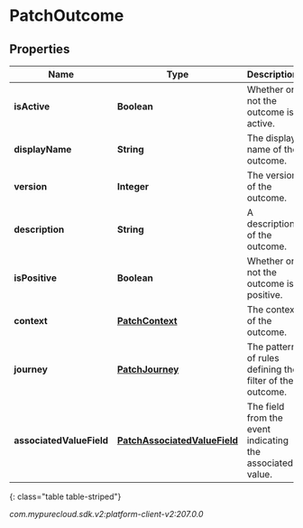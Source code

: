 # PatchOutcome


## Properties

| Name | Type | Description | Notes |
| ------------ | ------------- | ------------- | ------------- |
| **isActive** | **Boolean** | Whether or not the outcome is active. |  [optional] |
| **displayName** | **String** | The display name of the outcome. |  |
| **version** | **Integer** | The version of the outcome. |  [optional] |
| **description** | **String** | A description of the outcome. |  [optional] |
| **isPositive** | **Boolean** | Whether or not the outcome is positive. |  [optional] |
| **context** | [**PatchContext**](PatchContext) | The context of the outcome. |  [optional] |
| **journey** | [**PatchJourney**](PatchJourney) | The pattern of rules defining the filter of the outcome. |  [optional] |
| **associatedValueField** | [**PatchAssociatedValueField**](PatchAssociatedValueField) | The field from the event indicating the associated value. |  [optional] |
{: class="table table-striped"}




_com.mypurecloud.sdk.v2:platform-client-v2:207.0.0_
